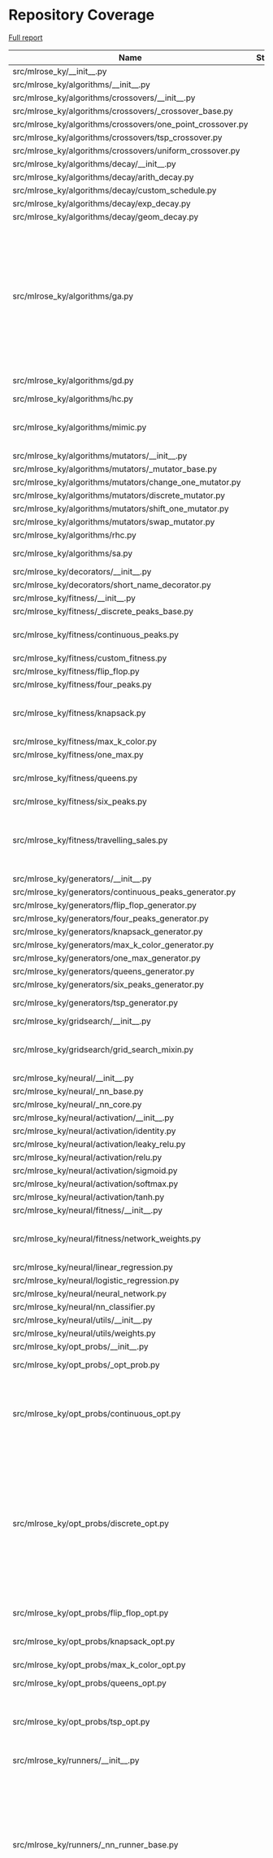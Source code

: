 # Repository Coverage

[Full report](https://htmlpreview.github.io/?https://github.com/knakamura13/mlrose-ky/blob/python-coverage-comment-action-data/htmlcov/index.html)

| Name                                                          |    Stmts |     Miss |   Cover |   Missing |
|-------------------------------------------------------------- | -------: | -------: | ------: | --------: |
| src/mlrose\_ky/\_\_init\_\_.py                                |        8 |        0 |    100% |           |
| src/mlrose\_ky/algorithms/\_\_init\_\_.py                     |        9 |        0 |    100% |           |
| src/mlrose\_ky/algorithms/crossovers/\_\_init\_\_.py          |        3 |        0 |    100% |           |
| src/mlrose\_ky/algorithms/crossovers/\_crossover\_base.py     |       11 |        0 |    100% |           |
| src/mlrose\_ky/algorithms/crossovers/one\_point\_crossover.py |        9 |        0 |    100% |           |
| src/mlrose\_ky/algorithms/crossovers/tsp\_crossover.py        |       17 |        0 |    100% |           |
| src/mlrose\_ky/algorithms/crossovers/uniform\_crossover.py    |       10 |        0 |    100% |           |
| src/mlrose\_ky/algorithms/decay/\_\_init\_\_.py               |        4 |        0 |    100% |           |
| src/mlrose\_ky/algorithms/decay/arith\_decay.py               |       27 |        0 |    100% |           |
| src/mlrose\_ky/algorithms/decay/custom\_schedule.py           |       24 |        0 |    100% |           |
| src/mlrose\_ky/algorithms/decay/exp\_decay.py                 |       28 |        0 |    100% |           |
| src/mlrose\_ky/algorithms/decay/geom\_decay.py                |       27 |        0 |    100% |           |
| src/mlrose\_ky/algorithms/ga.py                               |      116 |       27 |     77% |29, 48, 79-91, 264, 277-279, 284-288, 298-299, 330-331, 371-372, 376 |
| src/mlrose\_ky/algorithms/gd.py                               |       49 |        2 |     96% |  123, 189 |
| src/mlrose\_ky/algorithms/hc.py                               |       51 |        0 |    100% |           |
| src/mlrose\_ky/algorithms/mimic.py                            |       61 |        5 |     92% |152, 165-167, 223 |
| src/mlrose\_ky/algorithms/mutators/\_\_init\_\_.py            |        4 |        0 |    100% |           |
| src/mlrose\_ky/algorithms/mutators/\_mutator\_base.py         |       11 |        0 |    100% |           |
| src/mlrose\_ky/algorithms/mutators/change\_one\_mutator.py    |       14 |        0 |    100% |           |
| src/mlrose\_ky/algorithms/mutators/discrete\_mutator.py       |       17 |        0 |    100% |           |
| src/mlrose\_ky/algorithms/mutators/shift\_one\_mutator.py     |       14 |        0 |    100% |           |
| src/mlrose\_ky/algorithms/mutators/swap\_mutator.py           |       11 |        0 |    100% |           |
| src/mlrose\_ky/algorithms/rhc.py                              |       70 |        0 |    100% |           |
| src/mlrose\_ky/algorithms/sa.py                               |       56 |        2 |     96% |  147, 203 |
| src/mlrose\_ky/decorators/\_\_init\_\_.py                     |        1 |        0 |    100% |           |
| src/mlrose\_ky/decorators/short\_name\_decorator.py           |       12 |        0 |    100% |           |
| src/mlrose\_ky/fitness/\_\_init\_\_.py                        |       10 |        0 |    100% |           |
| src/mlrose\_ky/fitness/\_discrete\_peaks\_base.py             |       14 |        2 |     86% |    38, 66 |
| src/mlrose\_ky/fitness/continuous\_peaks.py                   |       32 |        3 |     91% |45, 104, 123 |
| src/mlrose\_ky/fitness/custom\_fitness.py                     |       15 |        2 |     87% |    60, 85 |
| src/mlrose\_ky/fitness/flip\_flop.py                          |       18 |        2 |     89% |    52, 77 |
| src/mlrose\_ky/fitness/four\_peaks.py                         |       19 |        2 |     89% |    65, 86 |
| src/mlrose\_ky/fitness/knapsack.py                            |       30 |        6 |     80% |72, 74, 76, 78, 104, 106 |
| src/mlrose\_ky/fitness/max\_k\_color.py                       |       18 |        1 |     94% |        92 |
| src/mlrose\_ky/fitness/one\_max.py                            |       11 |        1 |     91% |        53 |
| src/mlrose\_ky/fitness/queens.py                              |       36 |        4 |     89% |72, 95, 145, 148 |
| src/mlrose\_ky/fitness/six\_peaks.py                          |       22 |        2 |     91% |    66, 87 |
| src/mlrose\_ky/fitness/travelling\_sales.py                   |       54 |        8 |     85% |57, 79, 81, 83, 162, 164, 166, 168 |
| src/mlrose\_ky/generators/\_\_init\_\_.py                     |        9 |        0 |    100% |           |
| src/mlrose\_ky/generators/continuous\_peaks\_generator.py     |       14 |        0 |    100% |           |
| src/mlrose\_ky/generators/flip\_flop\_generator.py            |        9 |        0 |    100% |           |
| src/mlrose\_ky/generators/four\_peaks\_generator.py           |       12 |        0 |    100% |           |
| src/mlrose\_ky/generators/knapsack\_generator.py              |       23 |        0 |    100% |           |
| src/mlrose\_ky/generators/max\_k\_color\_generator.py         |       37 |        4 |     89% |     93-98 |
| src/mlrose\_ky/generators/one\_max\_generator.py              |       11 |        0 |    100% |           |
| src/mlrose\_ky/generators/queens\_generator.py                |       13 |        0 |    100% |           |
| src/mlrose\_ky/generators/six\_peaks\_generator.py            |       12 |        0 |    100% |           |
| src/mlrose\_ky/generators/tsp\_generator.py                   |       45 |        7 |     84% |64-69, 106 |
| src/mlrose\_ky/gridsearch/\_\_init\_\_.py                     |        1 |        0 |    100% |           |
| src/mlrose\_ky/gridsearch/grid\_search\_mixin.py              |       33 |        4 |     88% |129-130, 138-139 |
| src/mlrose\_ky/neural/\_\_init\_\_.py                         |        7 |        0 |    100% |           |
| src/mlrose\_ky/neural/\_nn\_base.py                           |       60 |        0 |    100% |           |
| src/mlrose\_ky/neural/\_nn\_core.py                           |      121 |        0 |    100% |           |
| src/mlrose\_ky/neural/activation/\_\_init\_\_.py              |        6 |        0 |    100% |           |
| src/mlrose\_ky/neural/activation/identity.py                  |        7 |        0 |    100% |           |
| src/mlrose\_ky/neural/activation/leaky\_relu.py               |       12 |        0 |    100% |           |
| src/mlrose\_ky/neural/activation/relu.py                      |       11 |        0 |    100% |           |
| src/mlrose\_ky/neural/activation/sigmoid.py                   |       10 |        0 |    100% |           |
| src/mlrose\_ky/neural/activation/softmax.py                   |       11 |        0 |    100% |           |
| src/mlrose\_ky/neural/activation/tanh.py                      |       10 |        0 |    100% |           |
| src/mlrose\_ky/neural/fitness/\_\_init\_\_.py                 |        1 |        0 |    100% |           |
| src/mlrose\_ky/neural/fitness/network\_weights.py             |       81 |        8 |     90% |54, 66, 69, 72, 78, 81, 84, 87 |
| src/mlrose\_ky/neural/linear\_regression.py                   |        6 |        0 |    100% |           |
| src/mlrose\_ky/neural/logistic\_regression.py                 |        6 |        0 |    100% |           |
| src/mlrose\_ky/neural/neural\_network.py                      |        6 |        0 |    100% |           |
| src/mlrose\_ky/neural/nn\_classifier.py                       |       80 |        0 |    100% |           |
| src/mlrose\_ky/neural/utils/\_\_init\_\_.py                   |        1 |        0 |    100% |           |
| src/mlrose\_ky/neural/utils/weights.py                        |       52 |        0 |    100% |           |
| src/mlrose\_ky/opt\_probs/\_\_init\_\_.py                     |        7 |        0 |    100% |           |
| src/mlrose\_ky/opt\_probs/\_opt\_prob.py                      |       69 |        5 |     93% |54, 56-59, 110 |
| src/mlrose\_ky/opt\_probs/continuous\_opt.py                  |       88 |        9 |     90% |54, 60, 62, 64, 163, 203, 206, 214, 250 |
| src/mlrose\_ky/opt\_probs/discrete\_opt.py                    |      192 |       20 |     90% |81, 87, 89-92, 137-140, 162-164, 177-178, 246, 265, 330, 362, 365, 392 |
| src/mlrose\_ky/opt\_probs/flip\_flop\_opt.py                  |       37 |        5 |     86% |63, 66, 103-106 |
| src/mlrose\_ky/opt\_probs/knapsack\_opt.py                    |       23 |        5 |     78% | 75, 80-83 |
| src/mlrose\_ky/opt\_probs/max\_k\_color\_opt.py               |       50 |        3 |     94% |77, 84, 109 |
| src/mlrose\_ky/opt\_probs/queens\_opt.py                      |       25 |        2 |     92% |    61, 65 |
| src/mlrose\_ky/opt\_probs/tsp\_opt.py                         |       79 |        9 |     89% |53, 66-68, 77, 150, 192, 194-197 |
| src/mlrose\_ky/runners/\_\_init\_\_.py                        |        8 |        0 |    100% |           |
| src/mlrose\_ky/runners/\_nn\_runner\_base.py                  |      127 |       18 |     86% |169-171, 198-199, 206-207, 210-212, 282, 287, 300-301, 322-325, 404 |
| src/mlrose\_ky/runners/\_runner\_base.py                      |      271 |       54 |     80% |139, 158, 169, 238-240, 253-256, 320, 348-356, 371-375, 407-413, 417-437, 476, 480, 540, 589, 645-646, 654, 659, 672-673 |
| src/mlrose\_ky/runners/ga\_runner.py                          |       16 |        0 |    100% |           |
| src/mlrose\_ky/runners/mimic\_runner.py                       |       22 |        0 |    100% |           |
| src/mlrose\_ky/runners/nngs\_runner.py                        |       22 |        6 |     73% |129, 181-187 |
| src/mlrose\_ky/runners/rhc\_runner.py                         |       13 |        0 |    100% |           |
| src/mlrose\_ky/runners/sa\_runner.py                          |       21 |        1 |     95% |       111 |
| src/mlrose\_ky/runners/skmlp\_runner.py                       |      107 |       36 |     66% |133-140, 156, 176-188, 237-244, 249-263, 341, 407-412 |
| src/mlrose\_ky/runners/utils.py                               |       14 |        2 |     86% |     37-38 |
| src/mlrose\_ky/samples/\_\_init\_\_.py                        |        1 |        0 |    100% |           |
| src/mlrose\_ky/samples/synthetic\_data.py                     |      123 |        0 |    100% |           |
|                                                     **TOTAL** | **2965** |  **267** | **91%** |           |


## Setup coverage badge

Below are examples of the badges you can use in your main branch `README` file.

### Direct image

[![Coverage badge](https://raw.githubusercontent.com/knakamura13/mlrose-ky/python-coverage-comment-action-data/badge.svg)](https://htmlpreview.github.io/?https://github.com/knakamura13/mlrose-ky/blob/python-coverage-comment-action-data/htmlcov/index.html)

This is the one to use if your repository is private or if you don't want to customize anything.

### [Shields.io](https://shields.io) Json Endpoint

[![Coverage badge](https://img.shields.io/endpoint?url=https://raw.githubusercontent.com/knakamura13/mlrose-ky/python-coverage-comment-action-data/endpoint.json)](https://htmlpreview.github.io/?https://github.com/knakamura13/mlrose-ky/blob/python-coverage-comment-action-data/htmlcov/index.html)

Using this one will allow you to [customize](https://shields.io/endpoint) the look of your badge.
It won't work with private repositories. It won't be refreshed more than once per five minutes.

### [Shields.io](https://shields.io) Dynamic Badge

[![Coverage badge](https://img.shields.io/badge/dynamic/json?color=brightgreen&label=coverage&query=%24.message&url=https%3A%2F%2Fraw.githubusercontent.com%2Fknakamura13%2Fmlrose-ky%2Fpython-coverage-comment-action-data%2Fendpoint.json)](https://htmlpreview.github.io/?https://github.com/knakamura13/mlrose-ky/blob/python-coverage-comment-action-data/htmlcov/index.html)

This one will always be the same color. It won't work for private repos. I'm not even sure why we included it.

## What is that?

This branch is part of the
[python-coverage-comment-action](https://github.com/marketplace/actions/python-coverage-comment)
GitHub Action. All the files in this branch are automatically generated and may be
overwritten at any moment.